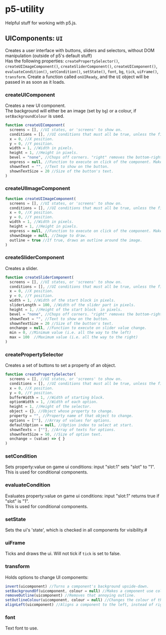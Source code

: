 # p5-utility
Helpful stuff for working with p5.js.
## UIComponents: `UI`
Creates a user interface with buttons, sliders and selectors, without DOM manipulation (outside of p5's default stuff)  
Has the following properties: `createPropertySelector()`, `createUIImageComponent()`,  `createSliderComponent()`, `createUIComponent()`, `evaluateCondition()`, `setCondition()`, `setState()`, `font`, `bg`, `tick`, `uiFrame()`, `transform`.
Create a function called `onUIReady`, and the `UI` object will be passed in as soon as it loads.
### createUIComponent
Creates a new UI component.  
The background will either be an image (set by `bg`) or a colour, if `setBackgroundColour` is used.
```js
function createUIComponent(
  screens = [], //UI states, or 'screens' to show on.
  conditions = [], //UI conditions that must all be true, unless the first one is the string "any", in which case any one can be true.
  x = 0, //X position.
  y = 0, //Y position.
  width = 1, //Width in pixels.
  height = 1, //Height in pixels.
  bevel = "none", //Chops off corners. "right" removes the bottom-right corner, "left" removes the top-left, "both" does both.
  onpress = null, //Function to execute on click of the component. Makes it a button.
  shownText = "", //Text to show on the button.
  shownTextSize = 20 //Size of the button's text.
)
```
### createUIImageComponent
```js
function createUIImageComponent(
  screens = [], //UI states, or 'screens' to show on.
  conditions = [], //UI conditions that must all be true, unless the first one is the string "any", in which case any one can be true.
  x = 0, //X position.
  y = 0, //Y position.
  width = 1, //Width in pixels.
  height = 1, //Height in pixels.
  onpress = null, //Function to execute on click of the component. Makes it a button.
  shownImage = null, //Image to draw.
  outline = true //If true, draws an outline around the image.
)
```
### createSliderComponent
Creates a slider.
```js
function createSliderComponent(
  screens = [], //UI states, or 'screens' to show on.
  conditions = [], //UI conditions that must all be true, unless the first one is the string "any", in which case any one can be true.
  x = 0, //X position.
  y = 0, //Y position.
  width = 1, //Width of the start block in pixels.
  sliderLength = 100, //Width of the slider part in pixels.
  height = 1, //Height of the start block  in pixels.
  bevel = "none", //Chops off corners. "right" removes the bottom-right corner, "left" removes the top-left, "both" does both.
  shownText = "", //Text to show on the button.
  shownTextSize = 20 //Size of the button's text.
  onchange = null, //Function to execute on slider value change.
  min = 0, //Minimum value (i.e. all the way to the left)
  max = 100  //Maximum value (i.e. all the way to the right)
)
```
### createPropertySelector
Creates a set of buttons to set a property of an object.
```js
function createPropertySelector(
  screens = [], //UI states, or 'screens' to show on.
  conditions = [], //UI conditions that must all be true, unless the first one is the string "any", in which case any one can be true.
  x = 0, //X position.
  y = 0, //Y position.
  bufferWidth = 1, //Width of starting block.
  optionWidth = 1, //Width of each option.
  height = 1, //Height of the selector.
  object = {}, //Object whose property to change.
  property = "", //Property name of that object to change.
  options = [""], //Array of values for options.
  defaultOption = null, //Option index to select at start.
  shownTexts = [""], //Array of texts for options.
  shownTextSize = 50, //Size of option text.
  onchange = (value) => { }
)
```
### setCondition
Sets property:value on game ui conditions: input "slot:1" sets "slot" to "1".  
This is used for conditional components.
### evaluateCondition
Evaluates property:value on game ui conditions: input "slot:1" returns true if "slot" is "1".  
This is used for conditional components.
### setState
Sets the ui's 'state', which is checked in all components for visibility.#
### uiFrame
Ticks and draws the ui. Will not tick if `tick` is set to false.
### transform
Holds options to change UI components:
```js
invert(uicomponent) //Turns a component's background upside-down.
setBackgroundOf(uicomponent, colour = null) //Makes a component use colour instead of an image.
removeOutline(uicomponent) //Removes that annoying outline.
setOutlineColour(uicomponent, colour = null) //Changes the colour of that annoying outline.
alignLeft(uicomponent) //Aligns a component to the left, instead of right.
```
### font
Text font to use.